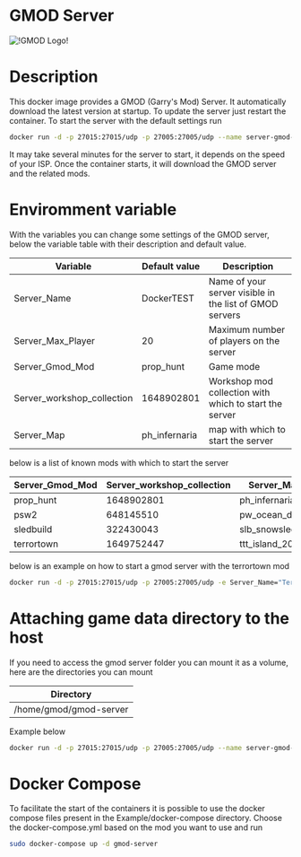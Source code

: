 # GMOD Server
![!GMOD Logo!](https://upload.wikimedia.org/wikipedia/commons/a/a0/GMod-logo.png)

# Description
This docker image provides a GMOD (Garry's Mod) Server. It automatically download the latest version at startup. To update the server just restart the container. To start the server with the default settings run

```bash
docker run -d -p 27015:27015/udp -p 27005:27005/udp --name server-gmod-prophunt massimilianopasquini/gmod-server
```

It may take several minutes for the server to start, it depends on the speed of your ISP. Once the container starts, it will download the GMOD server and the related mods.

# Enviromment variable
With the variables you can change some settings of the GMOD server, below the variable table with their description and default value.

| Variable                   | Default value | Description                                             |
|----------------------------|---------------|---------------------------------------------------------|
| Server_Name                | DockerTEST    | Name of your server visible in the list of GMOD servers |
| Server_Max_Player          | 20            | Maximum number of players on the server                 |
| Server_Gmod_Mod            | prop_hunt     | Game mode                                               |
| Server_workshop_collection | 1648902801    | Workshop mod collection with which to start the server  |
| Server_Map                 | ph_infernaria | map with which to start the server                      |


below is a list of known mods with which to start the server

| Server_Gmod_Mod | Server_workshop_collection | Server_Map      |
|-----------------|----------------------------|-----------------|
| prop_hunt       | 1648902801                 | ph_infernaria   |
| psw2            | 648145510                  | pw_ocean_day    |
| sledbuild       | 322430043                  | slb_snowsled_v3 |
| terrortown      | 1649752447                 | ttt_island_2013 |

below is an example on how to start a gmod server with the terrortown mod

```bash 
docker run -d -p 27015:27015/udp -p 27005:27005/udp -e Server_Name="Terrortown Server" -e Server_Max_Player="40" -e Server_Gmod_Mod="terrortown" -e Server_workshop_collection="1649752447" -e Server_Map="ttt_island_2013" --name server-gmod-terrortown massimilianopasquini/gmod-server
``` 

# Attaching game data directory to the host
If you need to access the gmod server folder you can mount it as a volume, here are the directories you can mount

| Directory              |
|------------------------|
| /home/gmod/gmod-server |

Example below

```bash
docker run -d -p 27015:27015/udp -p 27005:27005/udp --name server-gmod-prophunt -v gmod_server:/home/gmod/gmod-server massimilianopasquini/gmod-server
```

# Docker Compose
To facilitate the start of the containers it is possible to use the docker compose files present in the Example/docker-compose directory. Choose the docker-compose.yml based on the mod you want to use and run

```bash
sudo docker-compose up -d gmod-server
```